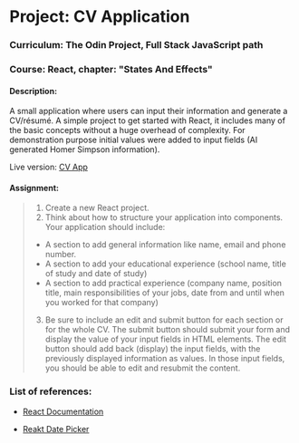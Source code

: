 # Project: CV Application

### Curriculum: The Odin Project, Full Stack JavaScript path

### Course: React, chapter: "States And Effects"

#### Description:

A small application where users can input their information and generate a CV/résumé. A simple project to get started with React, it includes many of the basic concepts without a huge overhead of complexity.
For demonstration purpose initial values were added to input fields (AI generated Homer Simpson information).

Live version: [CV App]()

#### Assignment:

> 1. Create a new React project.
> 2. Think about how to structure your application into components. Your application should include:
>
> - A section to add general information like name, email and phone number.
> - A section to add your educational experience (school name, title of study and date of study)
> - A section to add practical experience (company name, position title, main responsibilities of your jobs, date from and until when you worked for that company)
>
> 3. Be sure to include an edit and submit button for each section or for the whole CV. The submit button should submit your form and display the value of your input fields in HTML elements. The edit button should add back (display) the input fields, with the previously displayed information as values. In those input fields, you should be able to edit and resubmit the content.

### List of references:

- [React Documentation](https://react.dev/learn)

- [Reakt Date Picker](https://refine.dev/blog/react-date-picker/#introduction)
